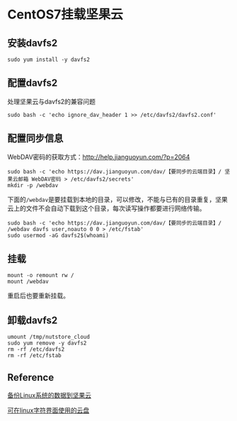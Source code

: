 # CentOS7挂载坚果云

## 安装davfs2

```shell
sudo yum install -y davfs2
```

## 配置davfs2

处理坚果云与davfs2的兼容问题

```shell
sudo bash -c 'echo ignore_dav_header 1 >> /etc/davfs2/davfs2.conf'
```

## 配置同步信息

WebDAV密码的获取方式：<http://help.jianguoyun.com/?p=2064>

```shell
sudo bash -c 'echo https://dav.jianguoyun.com/dav/【要同步的云端目录】/ 坚果云邮箱 WebDAV密码 > /etc/davfs2/secrets'
mkdir -p /webdav
```

下面的`/webdav`是要挂载到本地的目录，可以修改，不能与已有的目录重复，坚果云上的文件不会自动下载到这个目录，每次读写操作都要进行网络传输。


```shell
sudo bash -c 'echo https://dav.jianguoyun.com/dav/【要同步的云端目录】/ /webdav davfs user,noauto 0 0 > /etc/fstab'
sudo usermod -aG davfs2$(whoami)
```

## 挂载

```shell
mount -o remount rw /
mount /webdav
```

重启后也要重新挂载。

## 卸载davfs2

```shell
umount /tmp/nutstore_cloud
sudo yum remove -y davfs2
rm -rf /etc/davfs2
rm -rf /etc/fstab
```



## Reference

[备份Linux系统的数据到坚果云]([https://blog.51cto.com/3331062/2306523](https://blog.51cto.com/3331062/2306523))

[可在linux字符界面使用的云盘](https://blog.csdn.net/qq_41961459/article/details/104659388)